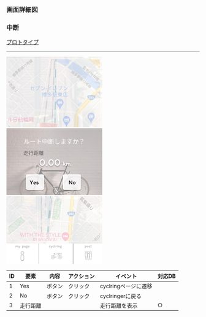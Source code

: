 ### 画面詳細図
### 中断
[プロトタイプ](https://www.figma.com/file/YLXi0XXJfyq6239uKAU8LF/cyclinger?node-id=0%3A1)
*****
<img src="./image/中断.png" width="250">

|ID|要素|内容|アクション|イベント|対応DB|
|--|----|----|---------|--------|------|
|1|Yes|ボタン|クリック|cyclringページに遷移||
|2|No|ボタン|クリック|cyclringerに戻る||○|
|3|走行距離|||走行距離を表示|○|
